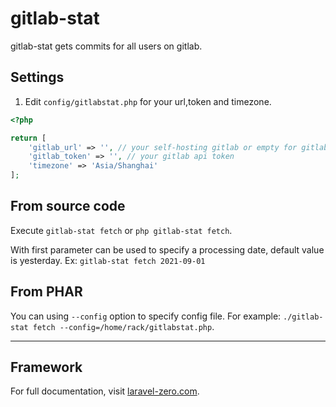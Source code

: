 # gitlab-stat
gitlab-stat gets commits for all users on gitlab.

## Settings
1. Edit `config/gitlabstat.php` for your url,token and timezone.
```php
<?php

return [
    'gitlab_url' => '', // your self-hosting gitlab or empty for gitlab.com
    'gitlab_token' => '', // your gitlab api token
    'timezone' => 'Asia/Shanghai'
];
```

## From source code 
Execute `gitlab-stat fetch` or `php gitlab-stat fetch`.

With first parameter can be used to specify a processing date, default value is yesterday.
Ex: `gitlab-stat fetch 2021-09-01`

## From PHAR
You can using `--config` option to specify config file.
For example:
 `./gitlab-stat fetch --config=/home/rack/gitlabstat.php`.

------

## Framework
For full documentation, visit [laravel-zero.com](https://laravel-zero.com/).
